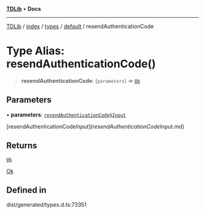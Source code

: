 [**TDLib**](../../../../../../README.md) • **Docs**

***

[TDLib](../../../../../../modules.md) / [index](../../../../../README.md) / [types](../../../README.md) / [default](../README.md) / resendAuthenticationCode

# Type Alias: resendAuthenticationCode()

> **resendAuthenticationCode**: (`parameters`) => [`Ok`](Ok.md)

## Parameters

• **parameters**: [`resendAuthenticationCode$Input`](resendAuthenticationCode$Input.md)

[resendAuthenticationCode$Input](resendAuthenticationCode$Input.md)

## Returns

[`Ok`](Ok.md)

[Ok](Ok.md)

## Defined in

dist/generated/types.d.ts:73351
